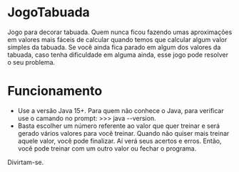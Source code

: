 # JogoTabuada
Jogo para decorar tabuada.
Quem nunca ficou fazendo umas aproximações em valores mais fáceis de calcular quando temos que calcular algum valor simples da tabuada.
Se você ainda fica parado em algum dos valores da tabuada, caso tenha dificuldade em alguma ainda, esse jogo pode resolver o seu problema.

# Funcionamento
* Use a versão Java 15+. Para quem não conhece o Java, para verificar use o camando no prompt: >>> java --version.
* Basta escolher um número referente ao valor que quer treinar e será gerado vários valores para você treinar.
Quando não quiser mais treinar aquele valor, você pode finalizar. Aí verá seus acertos e erros.
Então, você pode treinar com um outro valor ou fechar o programa.

Divirtam-se.
